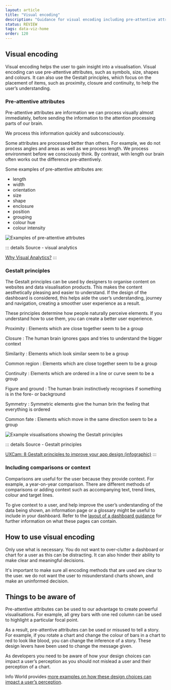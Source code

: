 ```yaml
---
layout: article
title: "Visual encoding"
description: "Guidance for visual encoding including pre-attentive attributes and Gestalt principles"
status: REVIEW
tags: data-viz-home
order: 120
---
```

## Visual encoding  
  
Visual encoding helps the user to gain insight into a visualisation. Visual encoding can use pre-attentive attributes, such as symbols, size, shapes and colours. It can also use the Gestalt principles, which focus on the placement of items, such as proximity, closure and continuity, to help the user’s understanding.  

### Pre-attentive attributes  
  
Pre-attentive attributes are information we can process visually almost immediately, before sending the information to the attention processing parts of our brain.  
  
We process this information quickly and subconsciously.  
  
Some attributes are processed better than others. For example, we do not process angles and areas as well as we process length. We process environment before we consciously think. By contrast, with length our brain often works out the difference pre-attentively.  
  
Some examples of pre-attentive attributes are:

- length
- width
- orientation
- size
- shape
- enclosure
- position
- grouping
- colour hue
- colour intensity  
  
![Examples of pre-attentive attrbutes](../images/pre-atten.png)  
  
::: details Source - visual analytics

[Why Visual Analytics?][encode 1]
:::  

### Gestalt principles  

The Gestalt principles can be used by designers to organise content on websites and data visualisation products. This makes the content aesthetically pleasing and easier to understand. If the design of the dashboard is considered, this helps aide the user’s understanding, journey and navigation, creating a smoother user experience as a result.   
  
These principles determine how people naturally perceive elements. If you understand how to use them, you can create a better user experience.  

Proximity
: Elements which are close together seem to be a group

Closure
: The human brain ignores gaps and tries to understand the bigger context

Similarity
: Elements which look similar seem to be a group

Common region
: Elements which are close together seem to be a group

Continuity
: Elements which are ordered in a line or curve seem to be a group

Figure and ground
: The human brain instinctively recognises if something is in the fore- or background

Symmetry
: Symmetric elements give the human brin the feeling that everything is ordered

Common fate
: Elements which move in the same direction seem to be a group  
  
![Example visualisations showing the Gestalt principles](../images/gestalt.png)  
  
::: details Source - Gestalt principles

[UXCam: 8 Gestalt principles to improve your app design (infographic)][encode 3]
:::  

### Including comparisons or context  
  
Comparisons are useful for the user because they provide context. For example, a year-on-year comparison. There are different methods of comparisons or adding context such as accompanying text, trend lines, colour and target lines.  
  
To give context to a user, and help improve the user’s understanding of the data being shown, an information page or a glossary might be useful to include in your dashboard. Refer to the [layout of a dashboard guidance](../../dashboard-layout/info-pages/) for further information on what these pages can contain.  

## How to use visual encoding  
  
Only use what is necessary. You do not want to over-clutter a dashboard or chart for a user as this can be distracting. It can also hinder their ability to make clear and meaningful decisions.  
  
It's important to make sure all encoding methods that are used are clear to the user. we do not want the user to misunderstand charts shown, and make an uninformed decision.  

## Things to be aware of  
  
Pre-attentive attributes can be used to our advantage to create powerful visualisations. For example, all grey bars with one red column can be used to highlight a particular focal point.  
  
As a result, pre-attentive attributes can be used or misused to tell a story. For example, if you rotate a chart and change the colour of bars in a chart to red to look like blood, you can change the inference of a story. These design levers have been used to change the message given.  
  
As developers you need to be aware of how your design choices can impact a user’s perception as you should not mislead a user and their perception of a chart.  

Info World provides [more examples on how these design choices can impact a user’s perception][encode 4].  

[encode 1]: https://help.tableau.com/current/blueprint/en-us/bp_why_visual_analytics.htm
[encode 2]: https://www.infoworld.com/article/3088166/why-how-to-lie-with-statistics-did-us-a-disservice.html
[encode 3]: https://uxcam.com/blog/8-gestalt-principles-design-infographic/
[encode 4]: https://www.infoworld.com/article/2246011/why-how-to-lie-with-statistics-did-us-a-disservice.html
